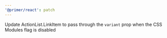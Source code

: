```yaml
---
'@primer/react': patch
---
```


Update ActionList.LinkItem to pass through the `variant` prop when the CSS Modules flag is disabled
